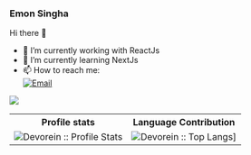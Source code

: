 ### Emon Singha
Hi there 👋
- 🔭 I’m currently working with ReactJs
- 🌱 I’m currently learning NextJs
- 📫 How to reach me: <br>
  <a href="mailto:emonsingha209@gmail.com"><img alt="Email" src="https://img.shields.io/badge/Gmail-emonsingha209@gmail.com-red?style=flat&logo=gmail"></a>

![](https://komarev.com/ghpvc/?username=emonsingha209&color=grey&style=for-the-badge)

<p align="center">
   <table>
      <tr>
       <th>Profile stats  </th>
       <th>Language Contribution</th>
     </tr>
      <tr>
       <td><img alt="Devorein :: Profile Stats" src="https://github-readme-stats.vercel.app/api?username=emonsingha209&show_icons=true&theme=tokyonight"> </td>
       <td><img alt="Devorein :: Top Langs]" src="https://github-readme-stats.vercel.app/api/top-langs/?username=emonsingha209&langs_count=10&theme=tokyonight&layout=compact&hide=html"> </td>
     </tr>
   </table>
</p>
